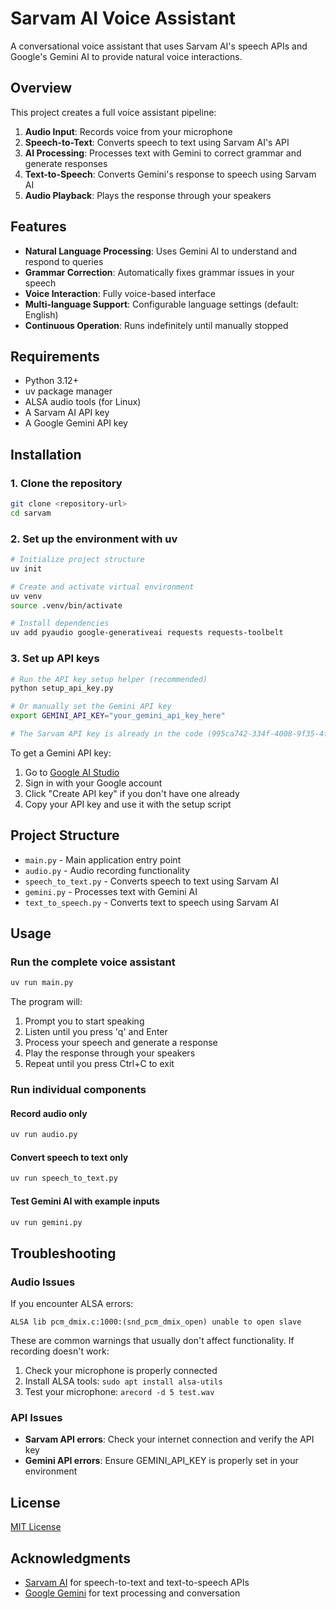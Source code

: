 # Sarvam AI Voice Assistant

A conversational voice assistant that uses Sarvam AI's speech APIs and Google's Gemini AI to provide natural voice interactions.

## Overview

This project creates a full voice assistant pipeline:

1. **Audio Input**: Records voice from your microphone
2. **Speech-to-Text**: Converts speech to text using Sarvam AI's API
3. **AI Processing**: Processes text with Gemini to correct grammar and generate responses
4. **Text-to-Speech**: Converts Gemini's response to speech using Sarvam AI
5. **Audio Playback**: Plays the response through your speakers

## Features

- **Natural Language Processing**: Uses Gemini AI to understand and respond to queries
- **Grammar Correction**: Automatically fixes grammar issues in your speech
- **Voice Interaction**: Fully voice-based interface
- **Multi-language Support**: Configurable language settings (default: English)
- **Continuous Operation**: Runs indefinitely until manually stopped

## Requirements

- Python 3.12+
- uv package manager
- ALSA audio tools (for Linux)
- A Sarvam AI API key
- A Google Gemini API key

## Installation

### 1. Clone the repository

```bash
git clone <repository-url>
cd sarvam
```

### 2. Set up the environment with uv

```bash
# Initialize project structure
uv init

# Create and activate virtual environment
uv venv
source .venv/bin/activate

# Install dependencies
uv add pyaudio google-generativeai requests requests-toolbelt
```

### 3. Set up API keys

```bash
# Run the API key setup helper (recommended)
python setup_api_key.py

# Or manually set the Gemini API key
export GEMINI_API_KEY="your_gemini_api_key_here"

# The Sarvam API key is already in the code (995ca742-334f-4008-9f35-4f339425d395)
```

To get a Gemini API key:
1. Go to [Google AI Studio](https://makersuite.google.com/app/apikey)
2. Sign in with your Google account
3. Click "Create API key" if you don't have one already
4. Copy your API key and use it with the setup script

## Project Structure

- `main.py` - Main application entry point
- `audio.py` - Audio recording functionality
- `speech_to_text.py` - Converts speech to text using Sarvam AI
- `gemini.py` - Processes text with Gemini AI
- `text_to_speech.py` - Converts text to speech using Sarvam AI

## Usage

### Run the complete voice assistant

```bash
uv run main.py
```

The program will:
1. Prompt you to start speaking
2. Listen until you press 'q' and Enter
3. Process your speech and generate a response
4. Play the response through your speakers
5. Repeat until you press Ctrl+C to exit

### Run individual components

#### Record audio only

```bash
uv run audio.py
```

#### Convert speech to text only

```bash
uv run speech_to_text.py
```

#### Test Gemini AI with example inputs

```bash
uv run gemini.py
```

## Troubleshooting

### Audio Issues

If you encounter ALSA errors:

```
ALSA lib pcm_dmix.c:1000:(snd_pcm_dmix_open) unable to open slave
```

These are common warnings that usually don't affect functionality. If recording doesn't work:

1. Check your microphone is properly connected
2. Install ALSA tools: `sudo apt install alsa-utils`
3. Test your microphone: `arecord -d 5 test.wav`

### API Issues

- **Sarvam API errors**: Check your internet connection and verify the API key
- **Gemini API errors**: Ensure GEMINI_API_KEY is properly set in your environment

## License

[MIT License](LICENSE)

## Acknowledgments

- [Sarvam AI](https://api.sarvam.ai) for speech-to-text and text-to-speech APIs
- [Google Gemini](https://ai.google.dev/gemini-api) for text processing and conversation
